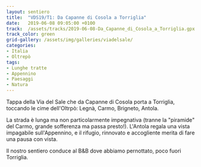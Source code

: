 ```yaml
---
layout: sentiero
title:  "VDS19/T1: Da Capanne di Cosola a Torriglia"
date:   2019-06-08 09:05:00 +0100
track:  /assets/tracks/2019-06-08-Da_Capanne_di_Cosola_a_Torriglia.gpx
track_color: green
grid-gallery: /assets/img/galleries/viadelsale/
categories:
- Italia
- Oltrepò
tags:
- Lunghe tratte
- Appennino
- Paesaggi
- Natura
---
```


Tappa della Via del Sale che da Capanne di Cosola porta a Torriglia, toccando le cime dell'Oltrpò: Legnà, Carmo, Brigneto, Antola. 

La strada è lunga ma non particolarmente impegnativa (tranne la "piramide" del Carmo, grande sofferenza ma passa presto!). L'Antola regala una vista impagabile sull'Appennino, e il rifugio, rinnovato e accogliente merita di fare una pausa con vista. 

Il nostro sentiero conduce al B&B dove abbiamo pernottato, poco fuori Torriglia.